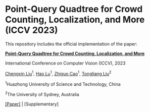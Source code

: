 # Point-Query Quadtree for Crowd Counting, Localization, and More (ICCV 2023)

This repository includes the official implementation of the paper: 

[**Point-Query Quadtree for Crowd Counting, Localization, and More**](https://arxiv.org/abs/2308.13814)

International Conference on Computer Vision (ICCV), 2023

[Chengxin Liu](https://cxliu0.github.io/)<sup>1</sup>, [Hao Lu](https://sites.google.com/site/poppinace/)<sup>1</sup>, [Zhiguo Cao](http://english.aia.hust.edu.cn/info/1085/1528.htm)<sup>1</sup>, [Tongliang Liu](https://tongliang-liu.github.io/)<sup>2</sup>

<sup>1</sup>Huazhong University of Science and Technology, China  

<sup>2</sup>The University of Sydney, Australia

[[Paper]](https://arxiv.org/abs/2308.13814) | [Supplementary]

